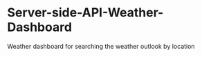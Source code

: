 # Server-side-API-Weather-Dashboard
Weather dashboard for searching the weather outlook by location
